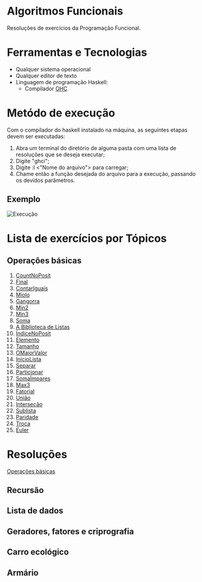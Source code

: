# Algoritmos Funcionais

Resoluções de exercícios da Programação Funcional.

# Ferramentas e Tecnologias

- Qualquer sistema operacional
- Qualquer editor de texto
- Linguagem de programação Haskell:
  - Compilador [GHC](https://www.haskell.org/ghc/download_ghc_9_0_2.html)   

# Metódo de execução
Com o compilador do haskell instalado na máquina, as seguintes etapas devem ser executadas:

1. Abra um terminal do diretório de alguma pasta com uma lista de resoluções que se deseja executar;
2. Digite "ghci";
3. Digite :l <"Nome do arquivo"> para carregar;
4. Chame então a função desejada do arquivo para a execução, passando os devidos parâmetros.

## Exemplo
![Execução](https://github.com/Fmoreira12/AlgoritmosFuncionais/blob/master/Opera%C3%A7%C3%B5es%20b%C3%A1sicas/Exemplo%20de%20execu%C3%A7%C3%A3o.png)

# Lista de exercícios por Tópicos

## Operações básicas

1.  [CountNoPosit](https://github.com/Fmoreira12/AlgoritmosFuncionais/blob/master/Opera%C3%A7%C3%B5es%20b%C3%A1sicas/Exerc%C3%ADcios/CountNoPosit.md)
2.  [Final](https://github.com/Fmoreira12/AlgoritmosFuncionais/blob/master/Opera%C3%A7%C3%B5es%20b%C3%A1sicas/Exerc%C3%ADcios/Final.md)
3.  [ContarIguais](https://github.com/Fmoreira12/AlgoritmosFuncionais/blob/master/Opera%C3%A7%C3%B5es%20b%C3%A1sicas/Exerc%C3%ADcios/ContarIguais.md)
4.  [Miolo](https://github.com/Fmoreira12/AlgoritmosFuncionais/blob/master/Opera%C3%A7%C3%B5es%20b%C3%A1sicas/Exerc%C3%ADcios/Miolo.md)
5.  [Gangorra](https://github.com/Fmoreira12/AlgoritmosFuncionais/blob/master/Opera%C3%A7%C3%B5es%20b%C3%A1sicas/Exerc%C3%ADcios/Gangorra.md)
6.  [Min2](https://github.com/Fmoreira12/AlgoritmosFuncionais/blob/master/Opera%C3%A7%C3%B5es%20b%C3%A1sicas/Exerc%C3%ADcios/Min2.md)
7.  [Min3](https://github.com/Fmoreira12/AlgoritmosFuncionais/blob/master/Opera%C3%A7%C3%B5es%20b%C3%A1sicas/Exerc%C3%ADcios/Min3.md)
8.  [Soma](https://github.com/Fmoreira12/AlgoritmosFuncionais/blob/master/Opera%C3%A7%C3%B5es%20b%C3%A1sicas/Exerc%C3%ADcios/Soma.md)
9.  [A Biblioteca de Listas](https://github.com/Fmoreira12/AlgoritmosFuncionais/blob/master/Opera%C3%A7%C3%B5es%20b%C3%A1sicas/Exerc%C3%ADcios/A%20Biblioteca%20de%20Listas.md)
10. [ÍndiceNoPosit](https://github.com/Fmoreira12/AlgoritmosFuncionais/blob/master/Opera%C3%A7%C3%B5es%20b%C3%A1sicas/Exerc%C3%ADcios/%C3%8DndiceNoPosit.md)
11. [Elemento](https://github.com/Fmoreira12/AlgoritmosFuncionais/blob/master/Opera%C3%A7%C3%B5es%20b%C3%A1sicas/Exerc%C3%ADcios/Elemento.md)
12. [Tamanho](https://github.com/Fmoreira12/AlgoritmosFuncionais/blob/master/Opera%C3%A7%C3%B5es%20b%C3%A1sicas/Exerc%C3%ADcios/Tamanho.md)
13. [OMaiorValor](https://github.com/Fmoreira12/AlgoritmosFuncionais/blob/master/Opera%C3%A7%C3%B5es%20b%C3%A1sicas/Exerc%C3%ADcios/OMaiorValor.md)
14. [InícioLista](https://github.com/Fmoreira12/AlgoritmosFuncionais/blob/master/Opera%C3%A7%C3%B5es%20b%C3%A1sicas/Exerc%C3%ADcios/In%C3%ADcioLista.md)
15. [Separar](https://github.com/Fmoreira12/AlgoritmosFuncionais/blob/master/Opera%C3%A7%C3%B5es%20b%C3%A1sicas/Exerc%C3%ADcios/Separar.md)
16. [Particionar](https://github.com/Fmoreira12/AlgoritmosFuncionais/blob/master/Opera%C3%A7%C3%B5es%20b%C3%A1sicas/Exerc%C3%ADcios/Particionar.md)
17. [SomaÍmpares](https://github.com/Fmoreira12/AlgoritmosFuncionais/blob/master/Opera%C3%A7%C3%B5es%20b%C3%A1sicas/Exerc%C3%ADcios/Soma%C3%8Dmpares.md)
18. [Max3](https://github.com/Fmoreira12/AlgoritmosFuncionais/blob/master/Opera%C3%A7%C3%B5es%20b%C3%A1sicas/Exerc%C3%ADcios/Max3.md)
19. [Fatorial](https://github.com/Fmoreira12/AlgoritmosFuncionais/blob/master/Opera%C3%A7%C3%B5es%20b%C3%A1sicas/Exerc%C3%ADcios/Fatorial.md)
20. [União](https://github.com/Fmoreira12/AlgoritmosFuncionais/blob/master/Opera%C3%A7%C3%B5es%20b%C3%A1sicas/Exerc%C3%ADcios/Uni%C3%A3o.md)
21. [Interseção](https://github.com/Fmoreira12/AlgoritmosFuncionais/blob/master/Opera%C3%A7%C3%B5es%20b%C3%A1sicas/Exerc%C3%ADcios/Interse%C3%A7%C3%A3o.md)
22. [Sublista](https://github.com/Fmoreira12/AlgoritmosFuncionais/blob/master/Opera%C3%A7%C3%B5es%20b%C3%A1sicas/Exerc%C3%ADcios/Sublista.md)
23. [Paridade](https://github.com/Fmoreira12/AlgoritmosFuncionais/blob/master/Opera%C3%A7%C3%B5es%20b%C3%A1sicas/Exerc%C3%ADcios/Paridade.md)
24. [Troca](https://github.com/Fmoreira12/AlgoritmosFuncionais/blob/master/Opera%C3%A7%C3%B5es%20b%C3%A1sicas/Exerc%C3%ADcios/Troca.md)
25. [Euler](https://github.com/Fmoreira12/AlgoritmosFuncionais/blob/master/Opera%C3%A7%C3%B5es%20b%C3%A1sicas/Exerc%C3%ADcios/Euler.md)

# Resoluções

[Operações básicas](https://github.com/Fmoreira12/AlgoritmosFuncionais/blob/master/Opera%C3%A7%C3%B5es%20b%C3%A1sicas/Opera%C3%A7%C3%B5es%20b%C3%A1sicas.hs)

## Recursão

## Lista de dados

## Geradores, fatores e criprografia

## Carro ecológico

## Armário

